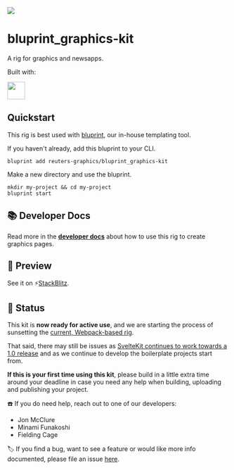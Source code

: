 ![](https://graphics.thomsonreuters.com/style-assets/images/logos/reuters-graphics-logo/svg/graphics-logo-color-dark.svg)

# bluprint_graphics-kit

A rig for graphics and newsapps. 

Built with:

<a href="https://kit.svelte.dev/" target="_blank">
<img src="https://kit.svelte.dev/images/svelte-kit-horizontal.svg" height="40" />
</a>

## Quickstart

This rig is best used with [bluprint](https://github.com/reuters-graphics/bluprint), our in-house templating tool.

If you haven't already, add this bluprint to your CLI.

```
bluprint add reuters-graphics/bluprint_graphics-kit
```

Make a new directory and use the bluprint.

```
mkdir my-project && cd my-project
bluprint start
```

## 📚 Developer Docs

Read more in the **[developer docs](https://reuters-graphics.github.io/docs_graphics-kit/)** about how to use this rig to create graphics pages.

## 👀 Preview

See it on ⚡[StackBlitz](https://stackblitz.com/github/reuters-graphics/bluprint_graphics-kit).

## 🚀 Status

This kit is **now ready for active use**, and we are starting the process of sunsetting the [current, Webpack-based rig](https://github.com/reuters-graphics/bluprint_graphics-rig).

That said, there may still be issues as [SvelteKit continues to work towards a 1.0 release](https://github.com/sveltejs/kit/blob/master/packages/kit/CHANGELOG.md) and as we continue to develop the boilerplate projects start from.

**If this is your first time using this kit**, please build in a little extra time around your deadline in case you need any help when building, uploading and publishing your project.

☎️ If you do need help, reach out to one of our developers:

- Jon McClure
- Minami Funakoshi
- Fielding Cage

🏷️ If you find a bug, want to see a feature or would like more info documented, please file an issue [here](https://github.com/reuters-graphics/bluprint_graphics-kit/issues).
